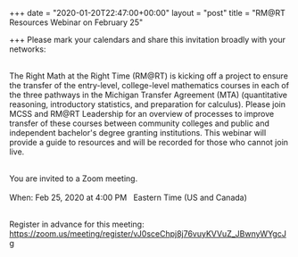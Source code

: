 +++
date = "2020-01-20T22:47:00+00:00"
layout = "post"
title = "RM@RT Resources Webinar on February 25"

+++
Please mark your calendars and share this invitation broadly with your networks:</br></br>

The Right Math at the Right Time (RM@RT) is kicking off a project to ensure the transfer of the entry-level, college-level mathematics courses in each of the three pathways in the Michigan Transfer Agreement (MTA) (quantitative reasoning, introductory statistics, and preparation for calculus). Please join MCSS and RM@RT Leadership for an overview of processes to improve transfer of these courses between community colleges and public and independent bachelor's degree granting institutions. This webinar will provide a guide to resources and will be recorded for those who cannot join live.</br></br>

You are invited to a Zoom meeting.</br></br>
When: Feb 25, 2020 at 4:00 PM &nbsp; Eastern Time (US and Canada)</br></br>

Register in advance for this meeting:<br>
https://zoom.us/meeting/register/vJ0sceChpj8j76vuyKVVuZ_JBwnyWYgcJg

